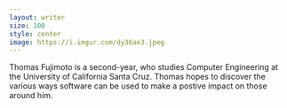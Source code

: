 ```yaml
---
layout: writer
size: 100
style: center
image: https://i.imgur.com/dy36ae3.jpeg
---
```

Thomas Fujimoto is a second-year, who studies Computer Engineering at the University of California Santa Cruz. Thomas hopes to discover the various ways software can be used to make a postive impact on those around him.